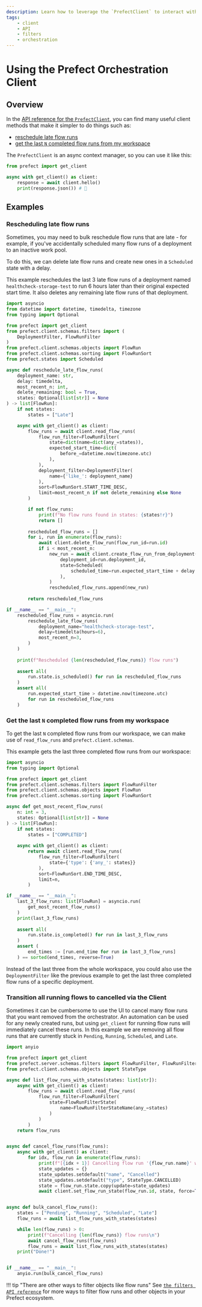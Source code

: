 ```yaml
---
description: Learn how to leverage the `PrefectClient` to interact with the API.
tags:
    - client
    - API
    - filters
    - orchestration
---
```


# Using the Prefect Orchestration Client

## Overview

In the [API reference for the `PrefectClient`](/api-ref/prefect/client/orchestration/), you can find many useful client methods that make it simpler to do things such as:

- [reschedule late flow runs](#rescheduling-late-flow-runs)
- [get the last `N` completed flow runs from my workspace](#get-the-last-n-completed-flow-runs-from-my-workspace)

The `PrefectClient` is an async context manager, so you can use it like this:

```python hl_lines="3"
from prefect import get_client

async with get_client() as client:
    response = await client.hello()
    print(response.json()) # 👋
```

## Examples

### Rescheduling late flow runs

Sometimes, you may need to bulk reschedule flow runs that are late - for example, if you've accidentally scheduled many flow runs of a deployment to an inactive work pool.

To do this, we can delete late flow runs and create new ones in a `Scheduled` state with a delay.

This example reschedules the last 3 late flow runs of a deployment named `healthcheck-storage-test` to run 6 hours later than their original expected start time. It also deletes any remaining late flow runs of that deployment.

```python
import asyncio
from datetime import datetime, timedelta, timezone
from typing import Optional

from prefect import get_client
from prefect.client.schemas.filters import (
    DeploymentFilter, FlowRunFilter
)
from prefect.client.schemas.objects import FlowRun
from prefect.client.schemas.sorting import FlowRunSort
from prefect.states import Scheduled

async def reschedule_late_flow_runs(
    deployment_name: str,
    delay: timedelta,
    most_recent_n: int,
    delete_remaining: bool = True,
    states: Optional[list[str]] = None
) -> list[FlowRun]:
    if not states:
        states = ["Late"]

    async with get_client() as client:
        flow_runs = await client.read_flow_runs(
            flow_run_filter=FlowRunFilter(
                state=dict(name=dict(any_=states)),
                expected_start_time=dict(
                    before_=datetime.now(timezone.utc)
                ),
            ),
            deployment_filter=DeploymentFilter(
                name={'like_': deployment_name}
            ),
            sort=FlowRunSort.START_TIME_DESC,
            limit=most_recent_n if not delete_remaining else None
        )

        if not flow_runs:
            print(f"No flow runs found in states: {states!r}")
            return []
        
        rescheduled_flow_runs = []
        for i, run in enumerate(flow_runs):
            await client.delete_flow_run(flow_run_id=run.id)
            if i < most_recent_n:
                new_run = await client.create_flow_run_from_deployment(
                    deployment_id=run.deployment_id,
                    state=Scheduled(
                        scheduled_time=run.expected_start_time + delay
                    ),
                )
                rescheduled_flow_runs.append(new_run)
            
        return rescheduled_flow_runs

if __name__ == "__main__":
    rescheduled_flow_runs = asyncio.run(
        reschedule_late_flow_runs(
            deployment_name="healthcheck-storage-test",
            delay=timedelta(hours=6),
            most_recent_n=3,
        )
    )
    
    print(f"Rescheduled {len(rescheduled_flow_runs)} flow runs")
        
    assert all(
        run.state.is_scheduled() for run in rescheduled_flow_runs
    )
    assert all(
        run.expected_start_time > datetime.now(timezone.utc)
        for run in rescheduled_flow_runs
    )
```

### Get the last `N` completed flow runs from my workspace

To get the last `N` completed flow runs from our workspace, we can make use of `read_flow_runs` and `prefect.client.schemas`.

This example gets the last three completed flow runs from our workspace:

```python
import asyncio
from typing import Optional

from prefect import get_client
from prefect.client.schemas.filters import FlowRunFilter
from prefect.client.schemas.objects import FlowRun
from prefect.client.schemas.sorting import FlowRunSort

async def get_most_recent_flow_runs(
    n: int = 3,
    states: Optional[list[str]] = None
) -> list[FlowRun]:
    if not states:
        states = ["COMPLETED"]
    
    async with get_client() as client:
        return await client.read_flow_runs(
            flow_run_filter=FlowRunFilter(
                state={'type': {'any_': states}}
            ),
            sort=FlowRunSort.END_TIME_DESC,
            limit=n,
        )

if __name__ == "__main__":
    last_3_flow_runs: list[FlowRun] = asyncio.run(
        get_most_recent_flow_runs()
    )
    print(last_3_flow_runs)
    
    assert all(
        run.state.is_completed() for run in last_3_flow_runs
    )
    assert (
        end_times := [run.end_time for run in last_3_flow_runs]
    ) == sorted(end_times, reverse=True)
```

Instead of the last three from the whole workspace, you could also use the `DeploymentFilter` like the previous example to get the last three completed flow runs of a specific deployment.

### Transition all running flows to cancelled via the Client
Sometimes it can be cumbersome to use the UI to cancel many flow runs that you want removed from the orchestrator. An automation can be used for any newly created runs, but using `get_client` for running flow runs will immediately cancel these runs. In this example we are removing all flow runs that are currently stuck in `Pending`, `Running`, `Scheduled`, and `Late`.
```python
import anyio

from prefect import get_client
from prefect.server.schemas.filters import FlowRunFilter, FlowRunFilterState, FlowRunFilterStateName
from prefect.client.schemas.objects import StateType

async def list_flow_runs_with_states(states: list[str]):
    async with get_client() as client:
        flow_runs = await client.read_flow_runs(
            flow_run_filter=FlowRunFilter(
                state=FlowRunFilterState(
                    name=FlowRunFilterStateName(any_=states)
                )
            )
        )
    return flow_runs


async def cancel_flow_runs(flow_runs):
    async with get_client() as client:
        for idx, flow_run in enumerate(flow_runs):
            print(f"[{idx + 1}] Cancelling flow run '{flow_run.name}' with ID '{flow_run.id}'")
            state_updates = {}
            state_updates.setdefault("name", "Cancelled")
            state_updates.setdefault("type", StateType.CANCELLED)
            state = flow_run.state.copy(update=state_updates)
            await client.set_flow_run_state(flow_run.id, state, force=True)


async def bulk_cancel_flow_runs():
    states = ["Pending", "Running", "Scheduled", "Late"]
    flow_runs = await list_flow_runs_with_states(states)

    while len(flow_runs) > 0:
        print(f"Cancelling {len(flow_runs)} flow runs\n")
        await cancel_flow_runs(flow_runs)
        flow_runs = await list_flow_runs_with_states(states)
    print("Done!")


if __name__ == "__main__":
    anyio.run(bulk_cancel_flow_runs)
```

!!! tip "There are other ways to filter objects like flow runs"
    See [`the filters API reference`](/api-ref/prefect/client/schemas/#prefect.client.schemas.filters) for more ways to filter flow runs and other objects in your Prefect ecosystem.

